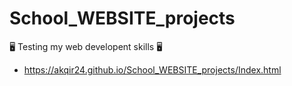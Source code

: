 # School_WEBSITE_projects

🖥️ Testing my web developent skills 🖥️
<br>
- https://akqir24.github.io/School_WEBSITE_projects/Index.html
